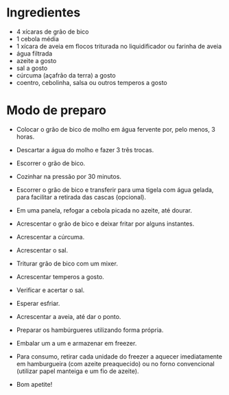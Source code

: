 # Ingredientes

- 4 xícaras de grão de bico
- 1 cebola média
- 1 xícara de aveia em flocos triturada no liquidificador ou farinha de aveia
- água filtrada
- azeite a gosto
- sal a gosto
- cúrcuma (açafrão da terra) a gosto
- coentro, cebolinha, salsa ou outros temperos a gosto



# Modo de preparo

- Colocar o grão de bico de molho em água fervente por, pelo menos, 3 horas.

- Descartar a água do molho e fazer 3 três trocas.

- Escorrer o grão de bico.

- Cozinhar na pressão por 30 minutos.

- Escorrer o grão de bico e transferir para uma tigela com água gelada, para facilitar a retirada das cascas (opcional).

- Em uma panela, refogar a cebola picada no azeite, até dourar.

- Acrescentar o grão de bico e deixar fritar por alguns instantes.

- Acrescentar a cúrcuma.

- Acrescentar o sal.

- Triturar grão de bico com um mixer.

- Acrescentar temperos a gosto.

- Verificar e acertar o sal.

- Esperar esfriar.

- Acrescentar a aveia, até dar o ponto.

- Preparar os hambúrgueres utilizando forma própria.

- Embalar um a um e armazenar em freezer.

- Para consumo, retirar cada unidade do freezer a aquecer imediatamente em hamburgueira (com azeite preaquecido) ou no forno convencional (utilizar papel manteiga e um fio de azeite).

- Bom apetite!